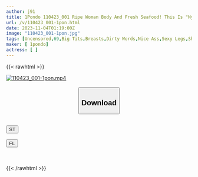 ```yaml
---
author: j91
title: 1Pondo 110423_001 Ripe Woman Body And Fresh Seafood! This Is "Nyotai-Mori"! Rena Kotono Murakami
url: /v/110423_001-1pon.html
date: 2023-11-04T01:19:00Z
image: "110423_001-1pon.jpg"
tags: [Uncensored,69,Big Tits,Breasts,Dirty Words,Nice Ass,Sexy Legs,Shaved,Slender,Titty Fuck,Yukata ]
maker: [ 1pondo]
actress: [ ]
---
```



{{< rawhtml >}}

<div class="video" data-videoid="k32b7XzmPAIOlJd">
    <a href="javascript:;">
        <img src="https://my.j91.asia/v/110423_001-1pon.jpg" width="WIDTH" height="HEIGHT" alt="110423_001-1pon.mp4" loading="lazy">
    </a>
</div>

<script type="text/javascript" src="https://j91.asia/asset/on-demand-st.js"></script>

<br>
  <link rel="stylesheet" href="https://j91.asia/asset/bs5.css">
  
  <center>
  <button class="btn btn-primary" type="button" data-bs-toggle="collapse" data-bs-target=".multi-collapse" aria-expanded="false" aria-controls="multiCollapseExample1 multiCollapseExample2"><h2>Download</h2></button></center>
</p>
<div class="row">
  <div class="col">
    <div class="collapse multi-collapse" id="multiCollapseExample1">
      <div class="card card-body">
	      	      <br>
<div class="buttons">  
<a href="https://streamtape.to/v/k32b7XzmPAIOlJd" target="_blank"><button class="btn-hover color-3"><i class="fa fa-download"></i> ST</button></a></div>
    </div>
  </div>
</div>
  <div class="col">
    <div class="collapse multi-collapse" id="multiCollapseExample2">
      <div class="card card-body">
	      <br>
<div class="buttons">
    <a href="https://filelions.online/f/f6heka0i5n62" target="_blank"><button class="btn-hover color-9"><i class="fa fa-download"></i> FL</button></a></div>
<br><br>
      </div>
    </div>
  </div>
</div>

{{< /rawhtml >}}